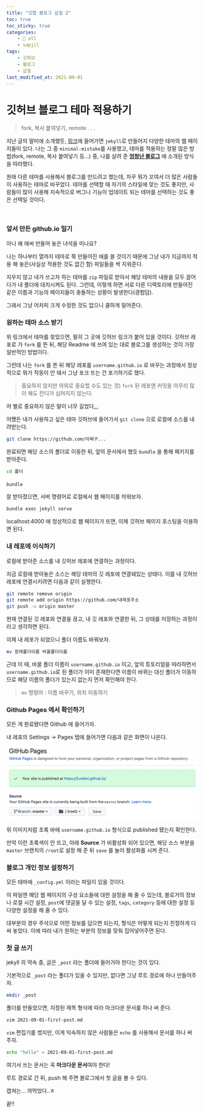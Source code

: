 ```yaml
---
title: "깃헙 블로그 삽질 2"
toc: true
toc_sticky: true
categories:
    - 📂 all
    - sapjil
tags:
    - 깃허브
    - 블로그
    - 삽질
last_modified_at: 2021-09-01
---
```


# 깃허브 블로그 테마 적용하기

> fork, 복사 붙여넣기, remote . . .

지난 글의 말미에 소개했듯, [링크](http://jekyllthemes.org)에 들어가면 `jekyll`로 만들어지 다양한 테마의 웹 페이지들이 있다. 나는 그 중 `minimal-mistake`를 사용했고, 테마를 적용하는 정말 많은 방법(fork, remote, 복사 붙여넣기 등...) 중, 나를 살려 준 **[엄청난 블로그](https://devinlife.com/howto/)** 에 소개된 방식을 따라했다.


원래 다른 테마를 사용해서 블로그를 만드려고 했는데, 자꾸 뭐가 꼬여서 더 많은 사람들이 사용하는 테마로 바꾸었다. 테마를 선택할 때 자기의 스타일에 맞는 것도 좋지만, 사람들이 많이 사용해 지속적으로 버그나 기능이 업데이트 되는 테마를 선택하는 것도 좋은 선택일 것이다.

<br/>

### 앞서 만든 github.io 밀기

아니 왜 애써 만들어 놓은 녀석을 미나요?

나는 하나부터 열까지 테마로 쭉 만들어진 애를 쓸 것이기 때문에 그냥 내가 지금까지 적용 해 놓은(사실상 적용한 것도 없긴 함) 파일들을 싹 지워준다.

지우지 않고 내가 쓰고자 하는 테마를 `zip` 파일로 받아서 해당 테마의 내용을 모두 끌어다가 내 폴더에 대치시켜도 된다. 그런데, 이렇게 하면 서로 다른 디렉토리에 만들어진 같은 이름과 기능의 페이지들이 충돌하는 상황이 발생한다(경험담).

그래서 그냥 어차피 크게 수정한 것도 없으니 쿨하게 밀어준다.


### 원하는 테마 소스 받기

위 링크에서 테마를 찾았으면, 필히 그 곳에 깃허브 링크가 붙어 있을 것이다. 깃허브 레포로 가 `fork` 를 뜬 뒤, 해당 Readme 에 쓰여 있는 대로 블로그를 생성하는 것이 가장 일반적인 방법이다.

그런데 나는 `fork` 를 뜬 뒤 해당 레포를 `username.github.io` 로 바꾸는 과정에서 정상적으로 뭐가 작동이 안 돼서 그냥 포크 뜨는 건 포기하기로 했다.

 > 중요하지 않지만 의외로 중요할 수도 있는 것) `fork` 된 레포엔 커밋을 아무리 많이 해도 잔디가 심어지지 않는다.


어 별로 중요하지 않은 말이 너무 길었다,,,

어쨌든 내가 사용하고 싶은 테마 깃허브에 들어가서 `git clone` 으로 로컬에 소스를 내려받는다.

```zsh
git clone https://github.com/어쩌구...
```

완료되면 해당 소스의 폴더로 이동한 뒤, 앞의 문서에서 했듯 `bundle` 을 통해 패키지를 받아준다.

```zsh
cd 폴더

bundle
```

잘 받아졌으면, 서버 명령어로 로컬에서 웹 페이지를 띄워보자.

```zsh
bundle exec jekyll serve
```

localhost:4000 에 정상적으로 웹 페이지가 뜨면, 이제 깃허브 페이지 호스팅을 이용하면 된다.

### 내 레포에 이식하기

로컬에 받아준 소스를 내 깃허브 레포에 연결하는 과정이다.

지금 로컬에 받아놓은 소스는 해당 테마의 깃 레포에 연결돼있는 상태다. 이를 내 깃허브 레포에 연결시키려면 다음과 같이 실행한다.

```zsh
git remote remove origin
git remote add origin https://github.com/내레포주소
git push -u origin master
```

현재 연결된 깃 레포와 연결을 끊고, 내 깃 레포와 연결한 뒤, 그 상태를 저장하는 과정이라고 생각하면 된다.

이제 내 레포가 되었으니 폴더 이름도 바꿔보자.

```zsh
mv 원래폴더이름 바꿀폴더이름
```

근데 이 때, 바꿀 폴더 이름이 `username.github.io` 이고, 앞의 튜토리얼을 따라하면서 `username.github.io`로 된 폴더가 이미 존재한다면 이름이 바뀌는 대신 폴더가 이동하므로 해당 이름의 폴더가 있는지 없는지 먼저 확인해야 한다.

> `mv` 명령어 : 이름 바꾸기, 위치 이동하기

### Github Pages 에서 확인하기

모든 게 완료됐다면 Github 에 들어가자.

내 레포의 Settings -> Pages 탭에 들어가면 다음과 같은 화면이 나온다.

![](/assets/images/sap-2/ghpages.png)

위 이미지처럼 초록 바에 `username.github.io` 형식으로 published 됐는지 확인한다.

만약 이런 초록색이 안 뜨고, 아래 **Source** 가 비활성화 되어 있으면, 해당 소스 부분을 `master` 브랜치의 `/root`로 설정 해 준 뒤 `save` 를 눌러 활성화를 시켜 준다.


### 블로그 개인 정보 설정하기

모든 테마에 `_config.yml` 이라는 파일이 있을 것이다.

이 파일엔 해당 웹 페이지의 구성 요소들에 대한 설정을 해 줄 수 있는데, 블로거의 정보나 로컬 시간 설정, `post`에 댓글을 달 수 있는 설정, `tags`, `category` 등에 대한 설정 등 다양한 설정을 해 줄 수 있다.

대부분의 경우 주석으로 어떤 정보를 담으면 되는지, 형식은 어떻게 되는지 친절하게 다 써 놓았다. 이에 따라 내가 원하는 부분의 정보를 맞춰 집어넣어주면 된다.


### 첫 글 쓰기

jekyll 의 약속 중, 글은 `_post` 라는 폴더에 들어가야 한다는 것이 있다.

기본적으로 `_post` 라는 폴더가 있을 수 있지만, 없다면 그냥 루트 경로에 하나 만들어주자.

```zsh
mkdir _post
```

폴더를 만들었으면, 지정된 제목 형식에 따라 마크다운 문서를 하나 써 준다.

```zsh
vim 2021-09-01-first-post.md
```

`vim` 편집기를 썼지만, 이게 익숙하지 않은 사람들은 `echo` 를 사용해서 문서를 하나 써 주자.

```zsh
echo "hello" > 2021-09-01-first-post.md
```

여기서 쓰는 문서는 꼭 **마크다운 문서**여야 한다!

루트 경로로 간 뒤, push 해 주면 블로그에서 첫 글을 볼 수 있다.

캡쳐는... 까먹었다..ㅎ

끝!!